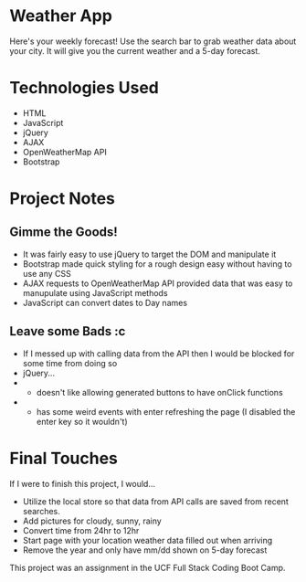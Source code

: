 # Weather App
 Here's your weekly forecast!
 Use the search bar to grab weather data about your city. It will give you the current weather and a 5-day forecast.

# Technologies Used
+ HTML
+ JavaScript
+ jQuery
+ AJAX
+ OpenWeatherMap API
+ Bootstrap

# Project Notes
## Gimme the Goods!
+ It was fairly easy to use jQuery to target the DOM and manipulate it
+ Bootstrap made quick styling for a rough design easy without having to use any CSS
+ AJAX requests to OpenWeatherMap API provided data that was easy to manupulate using JavaScript methods
+ JavaScript can convert dates to Day names

## Leave some Bads :c
 + If I messed up with calling data from the API then I would be blocked for some time from doing so
 + jQuery...
 + + doesn't like allowing generated buttons to have onClick functions
 + + has some weird events with enter refreshing the page (I disabled the enter key so it wouldn't)

# Final Touches
If I were to finish this project, I would... 
 + Utilize the local store so that data from API calls are saved from recent searches. 
 + Add pictures for cloudy, sunny, rainy
 + Convert time from 24hr to 12hr
 + Start page with your location weather data filled out when arriving
 + Remove the year and only have mm/dd shown on 5-day forecast


This project was an assignment in the UCF Full Stack Coding Boot Camp.